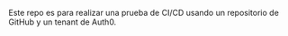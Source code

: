 Este repo es para realizar una prueba de CI/CD usando un repositorio de GitHub y un tenant de Auth0.
